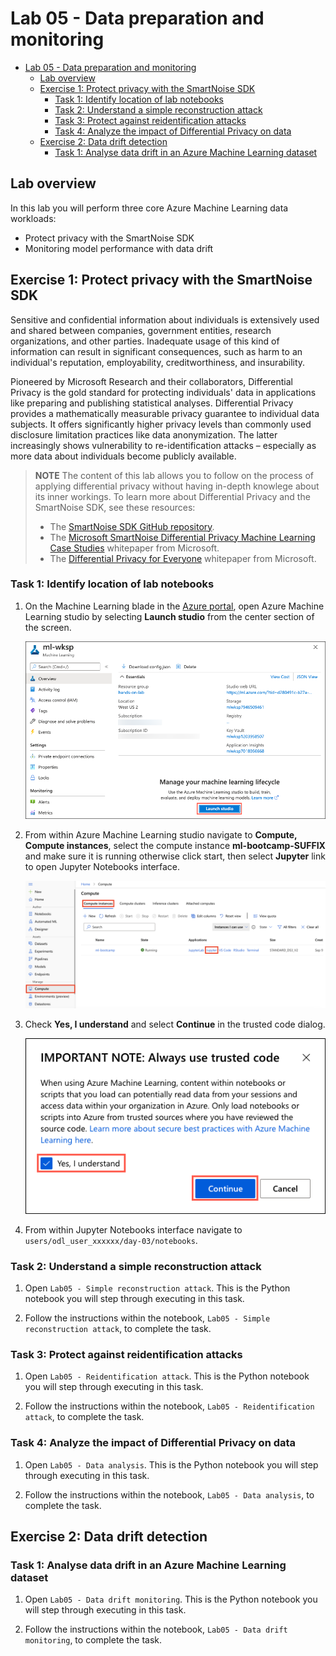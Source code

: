 # Lab 05 - Data preparation and monitoring

- [Lab 05 - Data preparation and monitoring](#lab-05---data-preparation-and-monitoring)
  - [Lab overview](#lab-overview)
  - [Exercise 1: Protect privacy with the SmartNoise SDK](#exercise-1-protect-privacy-with-the-smartnoise-sdk)
    - [Task 1: Identify location of lab notebooks](#task-1-identify-location-of-lab-notebooks)
    - [Task 2: Understand a simple reconstruction attack](#task-2-understand-a-simple-reconstruction-attack)
    - [Task 3: Protect against reidentification attacks](#task-3-protect-against-reidentification-attacks)
    - [Task 4: Analyze the impact of Differential Privacy on data](#task-4-analyze-the-impact-of-differential-privacy-on-data)
  - [Exercise 2: Data drift detection](#exercise-2-data-drift-detection)
    - [Task 1: Analyse data drift in an Azure Machine Learning dataset](#task-1-analyse-data-drift-in-an-azure-machine-learning-dataset)

## Lab overview

In this lab you will perform three core Azure Machine Learning data workloads:

- Protect privacy with the SmartNoise SDK
- Monitoring model performance with data drift

## Exercise 1: Protect privacy with the SmartNoise SDK

Sensitive and confidential information about individuals is extensively used and shared between companies, government entities, research organizations, and other parties. Inadequate usage of this kind of information can result in significant consequences, such as harm to an individual's reputation, employability, creditworthiness, and insurability.

Pioneered by Microsoft Research and their collaborators, Differential Privacy is the gold standard for protecting individuals' data in applications like preparing and publishing statistical analyses. Differential Privacy provides a mathematically measurable privacy guarantee to individual data subjects. It offers significantly higher privacy levels than commonly used disclosure limitation practices like data anonymization. The latter increasingly shows vulnerability to re-identification attacks – especially as more data about individuals become publicly available.

>**NOTE**
> The content of this lab allows you to follow on the process of applying differential privacy without having in-depth knowlege about its inner workings. To learn more about Differential Privacy and the SmartNoise SDK, see these resources:
> - The [SmartNoise SDK GitHub repository](https://github.com/opendp/smartnoise-sdk).
> - The [Microsoft SmartNoise Differential Privacy Machine Learning Case Studies](https://azure.microsoft.com/en-us/resources/microsoft-smartnoisedifferential-privacy-machine-learning-case-studies/) whitepaper from Microsoft.
> - The [Differential Privacy for Everyone](https://download.microsoft.com/download/D/1/F/D1F0DFF5-8BA9-4BDF-8924-7816932F6825/Differential_Privacy_for_Everyone.pdf) whitepaper from Microsoft.

### Task 1: Identify location of lab notebooks

1. On the Machine Learning blade in the [Azure portal](https://portal.azure.com/), open Azure Machine Learning studio by selecting **Launch studio** from the center section of the screen.

   ![The Launch studio button is highlighted on the Machine Learning blade.](media/machine-learning-launch-studio.png "Launch Azure Machine Learning studio")

2. From within Azure Machine Learning studio navigate to **Compute, Compute instances**, select the compute instance **ml-bootcamp-SUFFIX** and make sure it is running otherwise click start, then select **Jupyter** link to open Jupyter Notebooks interface.

   ![The Jupyter link is highlighted next to the ml-bootcamp-SUFFIX compute instance.](media/ml-workspace-compute-instances.png "Compute instances")

3. Check **Yes, I understand** and select **Continue** in the trusted code dialog.

   ![In the Always use trusted code dialog, Yes, I understand is checked, and the continue button is highlighted.](media/trusted-code-dialog.png "Always use trusted code")

4. From within Jupyter Notebooks interface navigate to ``users/odl_user_xxxxxx/day-03/notebooks``.

### Task 2: Understand a simple reconstruction attack

1. Open `Lab05 - Simple reconstruction attack`. This is the Python notebook you will step through executing in this task.

2. Follow the instructions within the notebook, `Lab05 - Simple reconstruction attack`, to complete the task.

### Task 3: Protect against reidentification attacks

1. Open `Lab05 - Reidentification attack`. This is the Python notebook you will step through executing in this task.

2. Follow the instructions within the notebook, `Lab05 - Reidentification attack`, to complete the task.

### Task 4: Analyze the impact of Differential Privacy on data

1. Open `Lab05 - Data analysis`. This is the Python notebook you will step through executing in this task.

2. Follow the instructions within the notebook, `Lab05 - Data analysis`, to complete the task.


## Exercise 2: Data drift detection

### Task 1: Analyse data drift in an Azure Machine Learning dataset

1. Open `Lab05 - Data drift monitoring`. This is the Python notebook you will step through executing in this task.

2. Follow the instructions within the notebook, `Lab05 - Data drift monitoring`, to complete the task.
